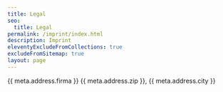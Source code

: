 ```yaml
---
title: Legal
seo:
  title: Legal
permalink: /imprint/index.html
description: Imprint
eleventyExcludeFromCollections: true
excludeFromSitemap: true
layout: page
---
```


{{ meta.address.firma }}
{{ meta.address.zip }}, {{ meta.address.city }}

